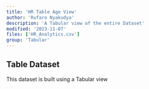 ```yaml
---
title: 'HR Table Age View'
author: 'Rufaro Nyakudya'
description: 'A Tabular view of the entire Dataset'
modified: '2023-11-07'
files: ['HR_Analytics.csv']
group: 'Tabular'
---
```


## Table Dataset

This dataset is built using a Tabular view

<Table url="HR_Analytics.csv" fullWidth={true}/>
